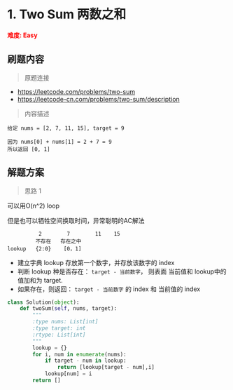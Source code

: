 # 1. Two Sum 两数之和

**<font color=red>难度: Easy</font>**

## 刷题内容

> 原题连接

* https://leetcode.com/problems/two-sum
* https://leetcode-cn.com/problems/two-sum/description

> 内容描述

```
给定 nums = [2, 7, 11, 15], target = 9

因为 nums[0] + nums[1] = 2 + 7 = 9
所以返回 [0, 1]
```

## 解题方案

> 思路 1

可以用O(n^2) loop

但是也可以牺牲空间换取时间，异常聪明的AC解法

```
          2        7        11    15
         不存在   存在之中
lookup   {2:0}    [0，1]
```

* 建立字典 lookup 存放第一个数字，并存放该数字的 index
* 判断 lookup 种是否存在： `target - 当前数字`， 则表面 当前值和 lookup中的值加和为 target.
* 如果存在，则返回：  `target - 当前数字` 的 index 和 当前值的 index

```python
class Solution(object):
    def twoSum(self, nums, target):
        """
        :type nums: List[int]
        :type target: int
        :rtype: List[int]
        """
        lookup = {}
        for i, num in enumerate(nums):
            if target - num in lookup:
                return [lookup[target - num],i]
            lookup[num] = i
        return []
```
